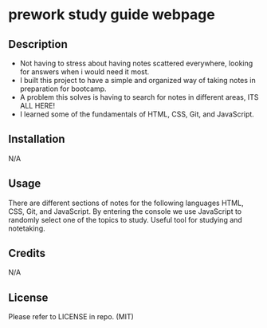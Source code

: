 # prework study guide webpage

## Description

- Not having to stress about having notes scattered everywhere, looking for answers when i would need it most.
- I built this project to have a simple and organized way of taking notes in preparation for bootcamp.
- A problem this solves is having to search for notes in different areas, ITS ALL HERE!
- I learned some of the fundamentals of HTML, CSS, Git, and JavaScript.

## Installation

N/A

## Usage

There are different sections of notes for the following languages HTML, CSS, Git, and JavaScript.
By entering the console we use JavaScript to randomly select one of the topics to study.
Useful tool for studying and notetaking.

## Credits

N/A

## License

Please refer to LICENSE in repo. (MIT)
